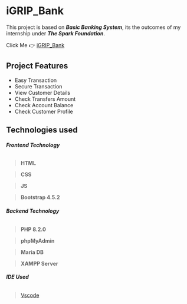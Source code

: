 # iGRIP_Bank
This project is based on *__Basic Banking System__*, its the outcomes of my internship under *__The Spark Foundation__*.

Click Me  :point_right: [ iGRIP_Bank ](igrip-international.000webhostapp.com)

## __Project Features__

- Easy Transaction
- Secure Transaction
- View Customer Details
- Check Transfers Amount
- Check Account Balance
- Check Customer Profile

## __Technologies used__

###### **_Frontend Technology_** 

> **HTML**

> **CSS**

> **JS**
 
> **Bootstrap 4.5.2**

###### **_Backend Technology_**

> **PHP 8.2.0**

> **phpMyAdmin**

> **Maria DB**

> **XAMPP Server**


###### **_IDE Used_**

> [ Vscode ](https://code.visualstudio.com/) 
